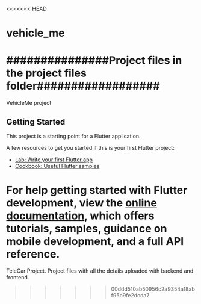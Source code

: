 <<<<<<< HEAD
# vehicle_me

# ###############Project files in the project files folder##################

VehicleMe project

## Getting Started

This project is a starting point for a Flutter application.

A few resources to get you started if this is your first Flutter project:

- [Lab: Write your first Flutter app](https://docs.flutter.dev/get-started/codelab)
- [Cookbook: Useful Flutter samples](https://docs.flutter.dev/cookbook)

For help getting started with Flutter development, view the
[online documentation](https://docs.flutter.dev/), which offers tutorials,
samples, guidance on mobile development, and a full API reference.
=======
TeleCar Project.
Project files with all the details uploaded with backend and frontend.
>>>>>>> 00ddd510ab50956c2a9354a18abf95b9fe2dcda7
